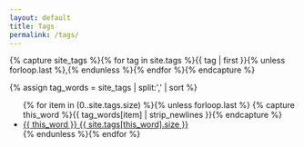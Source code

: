 ```yaml
---
layout: default
title: Tags
permalink: /tags/
---
```


{% capture site_tags %}{% for tag in site.tags %}{{ tag | first }}{% unless forloop.last %},{% endunless %}{% endfor %}{% endcapture %}

<!-- site_tags: {{ site_tags }} -->

{% assign tag_words = site_tags | split:',' | sort %}

<!-- tag_words: {{ tag_words }} -->

<div id="tags">
<!--<h1>Tags</h1>-->
<ul class="tag-box inline">
{% for item in (0..site.tags.size) %}{% unless forloop.last %}
{% capture this_word %}{{ tag_words[item] | strip_newlines }}{% endcapture %}
<li><a href="/search/?tags={{ this_word | cgi_escape }}">{{ this_word }} <span>{{ site.tags[this_word].size }}</span></a></li>
{% endunless %}{% endfor %}
</ul>
</div>
